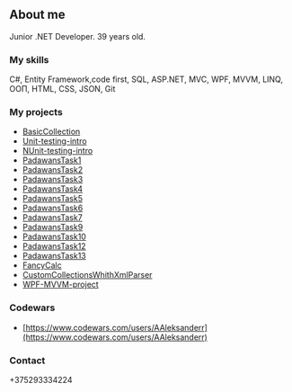 ## About me

Junior .NET Developer. 39 years old.

### My skills

C#, Entity Framework,code first, SQL, ASP.NET, MVC, WPF, MVVM, LINQ, ООП, HTML, CSS, JSON, Git

### My projects

- [BasicCollection](https://github.com/AAleksanderr/BasicCollection.git)
- [Unit-testing-intro](https://github.com/AAleksanderr/Unit-testing-intro)
- [NUnit-testing-intro](https://github.com/AAleksanderr/NUnit-testing-intro)
- [PadawansTask1](https://github.com/AAleksanderr/PadawansTask1)
- [PadawansTask2](https://github.com/AAleksanderr/PadawansTask2)
- [PadawansTask3](https://github.com/AAleksanderr/PadawansTask3)
- [PadawansTask4](https://github.com/AAleksanderr/PadawansTask4)
- [PadawansTask5](https://github.com/AAleksanderr/PadawansTask5)
- [PadawansTask6](https://github.com/AAleksanderr/PadawansTask6)
- [PadawansTask7](https://github.com/AAleksanderr/PadawansTask7)
- [PadawansTask9](https://github.com/AAleksanderr/PadawansTask9)
- [PadawansTask10](https://github.com/AAleksanderr/PadawansTask10)
- [PadawansTask12](https://github.com/AAleksanderr/PadawansTask12)
- [PadawansTask13](https://github.com/AAleksanderr/PadawansTask13)
- [FancyCalc](https://github.com/AAleksanderr/FancyCalc)
- [CustomCollectionsWhithXmlParser](https://github.com/AAleksanderr/MyCustomCollectionsWhithXmlParser)
- [WPF-MVVM-project](https://github.com/AAleksanderr/TexodeTask2)

### Codewars

- [https://www.codewars.com/users/AAleksanderr](https://www.codewars.com/users/AAleksanderr)

### Contact

+375293334224
